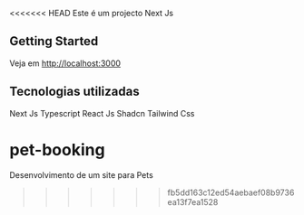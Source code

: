 <<<<<<< HEAD
Este é um projecto Next Js

## Getting Started

Veja em [http://localhost:3000](http://localhost:3000) 


## Tecnologias utilizadas

 Next Js
 Typescript
 React Js
 Shadcn
 Tailwind Css



# pet-booking
Desenvolvimento de um site para Pets
>>>>>>> fb5dd163c12ed54aebaef08b9736ea13f7ea1528
